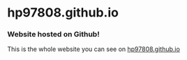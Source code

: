 # hp97808.github.io
### Website hosted on Github!  
This is the whole website you can see on [hp97808.github.io](index.html "Home")
